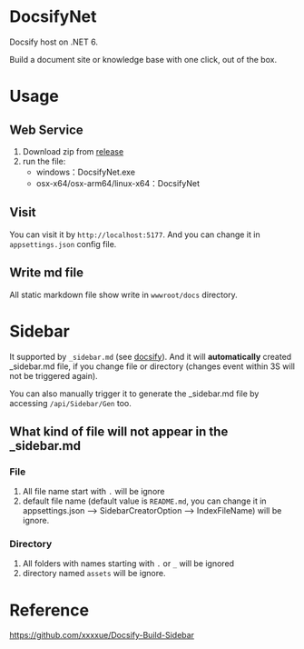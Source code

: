 # DocsifyNet
Docsify host on .NET 6. 

Build a document site or knowledge base with one click, out of the box.


# Usage

## Web Service

1. Download zip from [release](https://github.com/zxyao145/DocsifyNet/releases)
2. run the file:
   - windows：DocsifyNet.exe
   - osx-x64/osx-arm64/linux-x64：DocsifyNet

## Visit
You can visit it by `http://localhost:5177`. And you can change it in `appsettings.json` config file.


## Write md file

All static markdown file show write in `wwwroot/docs` directory.

# Sidebar

It supported by `_sidebar.md` (see [docsify](https://github.com/docsifyjs/docsify)). And it will **automatically** created  _sidebar.md file, if you change file or directory  (changes event within 3S will not be triggered again). 

You can also manually trigger it to generate the _sidebar.md file by accessing `/api/Sidebar/Gen`  too.

## What kind of file will not appear in the _sidebar.md

### File

1. All file name start with `.` will be ignore
2. default file name (default value is `README.md`, you can change it in appsettings.json --> SidebarCreatorOption --> IndexFileName) will be ignore.

### Directory 

1. All folders with names starting with `.` or `_` will be ignored
2. directory named `assets` will be ignore.


# Reference

https://github.com/xxxxue/Docsify-Build-Sidebar







